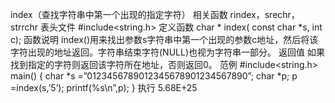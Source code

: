 index（查找字符串中第一个出现的指定字符）
相关函数
rindex，srechr，strrchr
表头文件
#include<string.h>
定义函数
char * index( const char *s, int c);
函数说明
index()用来找出参数s字符串中第一个出现的参数c地址，然后将该字符出现的地址返回。字符串结束字符(NULL)也视为字符串一部分。
返回值
如果找到指定的字符则返回该字符所在地址，否则返回0。
范例
#include<string.h>
main()
{
char *s =”0123456789012345678901234567890”;
char *p;
p =index(s,’5’);
printf(%s\n”,p);
}
执行
5.68E+25